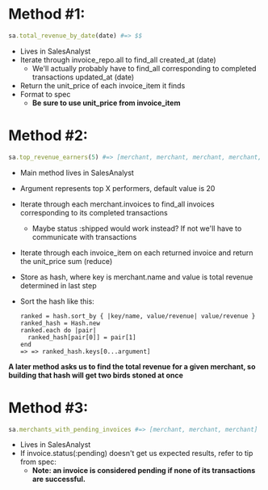 # Method #1:
```rb
sa.total_revenue_by_date(date) #=> $$
```

* Lives in SalesAnalyst
* Iterate through invoice_repo.all to find_all created_at (date)
    * We'll actually probably have to find_all corresponding to completed transactions updated_at (date)
* Return the unit_price of each invoice_item it finds
* Format to spec
  * **Be sure to use unit_price from invoice_item**


# Method #2:
```rb
sa.top_revenue_earners(5) #=> [merchant, merchant, merchant, merchant, merchant]
```

  * Main method lives in SalesAnalyst
  * Argument represents top X performers, default value is 20
  * Iterate through each merchant.invoices to find_all invoices corresponding to its completed transactions
    * Maybe status :shipped would work instead? If not we'll have to communicate with transactions
  * Iterate through each invoice_item on each returned invoice and return the unit_price sum (reduce)
  * Store as hash, where key is merchant.name and value is total revenue determined in last step
  * Sort the hash like this: 
        
        ranked = hash.sort_by { |key/name, value/revenue| value/revenue }
        ranked_hash = Hash.new
        ranked.each do |pair|
          ranked_hash[pair[0]] = pair[1]
        end
        => => ranked_hash.keys[0...argument]

  **A later method asks us to find the total revenue for a given merchant, so building that hash will
    get two birds stoned at once**


# Method #3:
```rb
sa.merchants_with_pending_invoices #=> [merchant, merchant, merchant]
```

* Lives in SalesAnalyst
* If invoice.status(:pending) doesn't get us expected results, refer to tip from spec:
    * **Note: an invoice is considered pending if none of its transactions are successful.**




